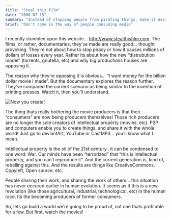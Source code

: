 ```yaml
---
title: "Steal this film"
date: "2008-07-15"
summary: "Instead of stopping people from pirating things, make it easier for them to access your creative content"
brief: "Don't come in the way of people consuming media"
---
```


I recently stumbled upon this website… http://www.stealthisfilm.com. The films, or rather, documentaries, they’ve made are really good… thought provoking. They’re not about how to stop piracy or how it causes millions of dollars of losses every year. Rather its about how the new “distrubution model” (torrents, gnutella, etc) and why big productions houses are opposing it.

The reason why they’re opposing it is obvious… “I want money for the billion dollar movie I made”. But the documentary explores the reason further. They’ve compared the current scenario as being similar to the invention of printing presses. Watch it, then you’ll understand.

![Now you create!](/images/you_create2.jpg)

The thing thats really bothering the movie producers is that their “consumers” are now being producers themselves! Those rich producers are no longer the sole creators of intellectual property (movies, etc). P2P and computers enable you to create things, and share it with the whole world! Just go to deviantArt, YouTube or CastMP3… you’ll know what I mean.

Intellectual property is the oil of the 21st century.. it can be condensed to one word: War. Our minds have been “terrorized” that “this is intellectual property, and you can’t reproduce it”. And the current generation is, kind of, rebelling against this. And the results are things like CreativeCommons, Copyleft, Open source, etc.

People sharing their work, and sharing the work of others… this situation has never occured earlier in human evolution. It seems as if this is a new revolution (like those agricultural, industrial, technological, etc) in the human race. Its the becoming producers of former consumers.

So, lets go build a world we’re going to be proud of, not one thats profitable for a few. But first, watch the movies!


